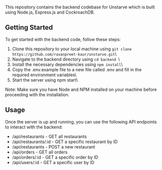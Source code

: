 
This repository contains the backend codebase for Unstarve which is built using Node.js, Express.js and CockroachDB.

## Getting Started

To get started with the backend code, follow these steps:

1. Clone this repository to your local machine using ``` git clone https://github.com/ravanpreet-kaur/unstarve.git ```\
2. Navigate to the backend directory using ```cd backend ```\
3. Install the necessary dependencies using ```npm install```\
4. Copy the .env.example file to a new file called .env and fill in the required environment variables\
5. Start the server using npm start\


Note: Make sure you have Node and NPM installed on your machine before proceeding with the installation.

## Usage
Once the server is up and running, you can use the following API endpoints to interact with the backend:

* /api/restaurants - GET all restaurants
* /api/restaurants/:id - GET a specific restaurant by ID
* /api/restaurants - POST a new restaurant
* /api/orders - GET all orders
* /api/orders/:id - GET a specific order by ID
* /api/users/:id - GET a specific user by ID



